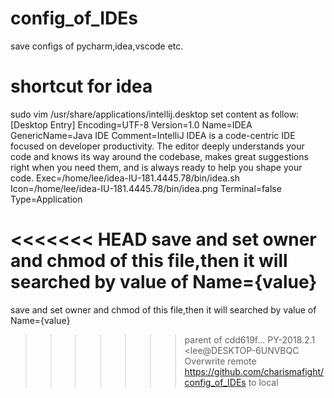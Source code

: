# config_of_IDEs

save configs of pycharm,idea,vscode etc.



# shortcut for idea

sudo vim /usr/share/applications/intellij.desktop
set content as follow:
[Desktop Entry]
Encoding=UTF-8
Version=1.0
Name=IDEA
GenericName=Java IDE
Comment=IntelliJ IDEA is a code-centric IDE focused on developer    productivity. The editor deeply understands your code and knows its way around the codebase, makes great suggestions right when you need them, and is always ready to help you shape your code.
Exec=/home/lee/idea-IU-181.4445.78/bin/idea.sh
Icon=/home/lee/idea-IU-181.4445.78/bin/idea.png
Terminal=false
Type=Application

<<<<<<< HEAD
save and set owner and chmod of this file,then it will searched by value of Name={value}
=======
save and set owner and chmod of this file,then it will searched by value of Name={value}
>>>>>>> parent of cdd619f... PY-2018.2.1 <lee@DESKTOP-6UNVBQC Overwrite remote https://github.com/charismafight/config_of_IDEs to local
